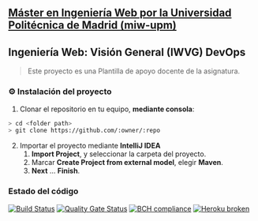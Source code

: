 ## [Máster en Ingeniería Web por la Universidad Politécnica de Madrid (miw-upm)](http://miw.etsisi.upm.es)
## Ingeniería Web: Visión General (IWVG) DevOps
> Este proyecto es una Plantilla de apoyo docente de la asignatura.

### :gear: Instalación del proyecto
1. Clonar el repositorio en tu equipo, **mediante consola**:
```sh
> cd <folder path>
> git clone https://github.com/:owner/:repo
```
2. Importar el proyecto mediante **IntelliJ IDEA**
   1. **Import Project**, y seleccionar la carpeta del proyecto.
   1. Marcar **Create Project from external model**, elegir **Maven**.
   1. **Next** … **Finish**.
   
 ### Estado del código
 [![Build Status](https://travis-ci.org/sevenman7/iwvg-devops-manuel-martin.svg?branch=develop)](https://travis-ci.org/sevenman7/iwvg-devops-manuel-martin)
 [![Quality Gate Status](https://sonarcloud.io/api/project_badges/measure?project=es.upm.miw%3Aiwvg-devops-manuel-martin&metric=alert_status)](https://sonarcloud.io/dashboard?id=es.upm.miw%3Aiwvg-devops-manuel-martin)
 [![BCH compliance](https://bettercodehub.com/edge/badge/sevenman7/iwvg-devops-manuel-martin?branch=develop)](https://bettercodehub.com/)
 [![Heroku broken](https://iwvg-devops-manuel-martin.herokuapp.com/system/version-badge)](https://iwvg-devops-manuel-martin.herokuapp.com/swagger-ui.html)
